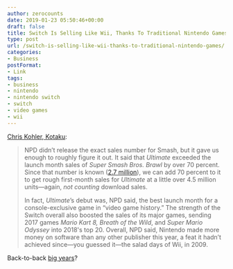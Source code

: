 ```yaml
---
author: zerocounts
date: 2019-01-23 05:50:46+00:00
draft: false
title: Switch Is Selling Like Wii, Thanks To Traditional Nintendo Games
type: post
url: /switch-is-selling-like-wii-thanks-to-traditional-nintendo-games/
categories:
- Business
postFormat:
- Link
tags:
- business
- nintendo
- nintendo switch
- switch
- video games
- wii
---
```


[Chris Kohler, Kotaku](https://kotaku.com/switch-is-selling-like-wii-thanks-to-traditional-ninte-1831998830/):

> NPD didn’t release the exact sales number for Smash, but it gave us enough to roughly figure it out. It said that _Ultimate_ exceeded the launch month sales of _Super Smash Bros. Brawl_ by over 70 percent. Since that number is known ([2.7 million](http://www.gamasutra.com/php-bin/news_index.php?story=18291)), we can add 70 percent to it to get rough first-month sales for _Ultimate_ at a little over 4.5 million units—again, _not counting_ download sales.
>
> In fact, _Ultimate_’s debut was, NPD said, the best launch month for a console-exclusive game in “video game history.” The strength of the Switch overall also boosted the sales of its major games, sending 2017 games _Mario Kart 8, Breath of the Wild_, and _Super Mario Odyssey_ into 2018's top 20. Overall, NPD said, Nintendo made more money on software than any other publisher this year, a feat it hadn’t achieved since—you guessed it—the salad days of Wii, in 2009.

Back-to-back [big years](/2017/11/28/big-ns-big-year/)?